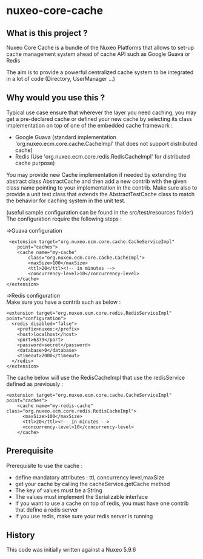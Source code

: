 nuxeo-core-cache
=========================

## What is this project ?

Nuxeo Core Cache is a bundle of the Nuxeo Platforms that allows to set-up cache management system ahead of cache API such as Google Guava or Redis

The aim is to provide a powerful centralized cache system to be integrated in a lot of code (Directory, UserManager ...) 

## Why would you use this ?


Typical use case ensure that wherever the layer you need caching, you may get a pre-declared cache or defined your new cache by selecting its class implementation on top of one of the embedded cache framework :
 - Google Guava (standard implementation 'org.nuxeo.ecm.core.cache.CacheImpl' that does not support distributed cache)
 - Redis (Use 'org.nuxeo.ecm.core.redis.RedisCacheImpl' for distributed cache purpose)

You may provide new Cache implementation if needed by extending the abstract class AbstractCache and then add a new contrib with the given class name pointing to your implementation in the contrib. Make sure also to provide a unit test class that extends the AbstractTestCache class to match the behavior for caching system in the unit test.

(useful sample configuration can be found in the src/test/resources folder)
The configuration require the following steps :
    
  =>Guava configuration
     
     <extension target="org.nuxeo.ecm.core.cache.CacheServiceImpl"
		point="caches">
		<cache name="my-cache"
			class="org.nuxeo.ecm.core.cache.CacheImpl">
			<maxSize>100</maxSize>
			<ttl>20</ttl><!-- in minutes -->
			<concurrency-level>10</concurrency-level>
		</cache>
	</extension>
      
  
  =>Redis configuration
      <br/>Make sure you have a contrib such as below :
      
    <extension target="org.nuxeo.ecm.core.redis.RedisServiceImpl" point="configuration">
      <redis disabled="false">
        <prefix>nuxeo:</prefix>
        <host>localhost</host>
        <port>6379</port>
        <password>secret</password>
        <database>0</database>
        <timeout>2000</timeout>
      </redis>
    </extension>

   The cache below will use the RedisCacheImpl that use the redisService defined as previously :

    <extension target="org.nuxeo.ecm.core.cache.CacheServiceImpl" point="caches">
	    <cache name="my-redis-cache" class="org.nuxeo.ecm.core.redis.RedisCacheImpl">
    	  <maxSize>100</maxSize>
      	  <ttl>20</ttl><!-- in minutes -->
      	  <concurrency-level>10</concurrency-level>
    	</cache>
  </extension>
  
## Prerequisite 
Prerequisite to use the cache :
<ul>
<li>define mandatory attributes : ttl, concurrency level,maxSize</li>
<li>get your cache by calling the cacheService.getCache method</li>
<li>The key of values must be a String</li>
<li>The values must implement the Serializable interface</li>
<li>If you want to use a cache on top of redis, you must have one contrib that define a redis server</li>
<li>If you use redis, make sure your redis server is running</li>
</ul>

## History

This code was initially written against a Nuxeo 5.9.6 


